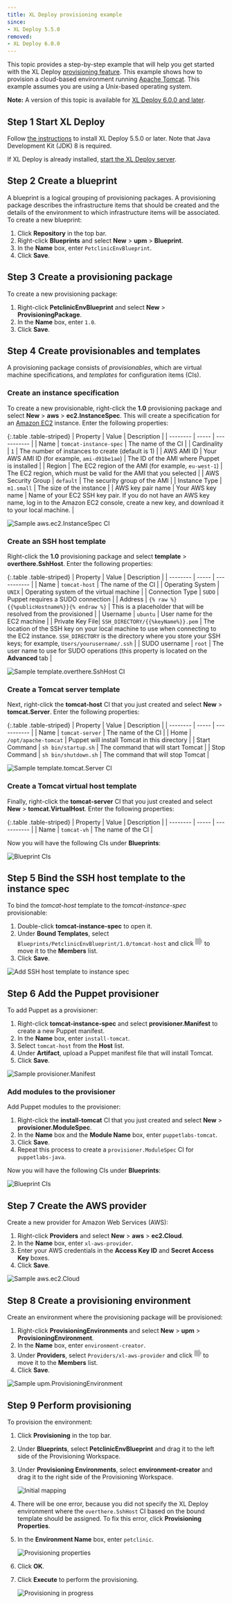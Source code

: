 ```yaml
---
title: XL Deploy provisioning example
since:
- XL Deploy 5.5.0
removed:
- XL Deploy 6.0.0
---
```


This topic provides a step-by-step example that will help you get started with the XL Deploy [provisioning feature](/xl-deploy/concept/provisioning-through-xl-deploy.html). This example shows how to provision a cloud-based environment running [Apache Tomcat](http://tomcat.apache.org/). This example assumes you are using a Unix-based operating system.

**Note:** A version of this topic is available for [XL Deploy 6.0.0 and later](/xl-deploy/how-to/xl-deploy-provisioning-example.html).

## Step 1 Start XL Deploy

Follow [the instructions](/xl-deploy/how-to/install-xl-deploy.html) to install XL Deploy 5.5.0 or later. Note that Java Development Kit (JDK) 8 is required.

If XL Deploy is already installed, [start the XL Deploy server](/xl-deploy/how-to/start-xl-deploy.html).

## Step 2 Create a blueprint

A blueprint is a logical grouping of provisioning packages. A provisioning package describes the infrastructure items that should be created and the details of the environment to which infrastructure items will be associated. To create a new blueprint:

1. Click **Repository** in the top bar.
1. Right-click **Blueprints** and select **New** > **upm** > **Blueprint**.
1. In the **Name** box, enter `PetclinicEnvBlueprint`.
1. Click **Save**.

## Step 3 Create a provisioning package

To create a new provisioning package:

1. Right-click **PetclinicEnvBlueprint** and select **New** > **ProvisioningPackage**.
1. In the **Name** box, enter `1.0`.
1. Click **Save**.

## Step 4 Create provisionables and templates

A provisioning package consists of *provisionables*, which are virtual machine specifications, and *templates* for configuration items (CIs).

### Create an instance specification

To create a new provisionable, right-click the **1.0** provisioning package and select **New** > **aws** > **ec2.InstanceSpec**. This will create a specification for an [Amazon EC2](https://aws.amazon.com/ec2/) instance. Enter the following properties:

{:.table .table-striped}
| Property | Value | Description |
| -------- | ----- | ----------- |
| Name | `tomcat-instance-spec` | The name of the CI |
| Cardinality | `1` | The number of instances to create (default is 1) |
| AWS AMI ID | Your AWS AMI ID (for example, `ami-d91be1ae`) | The ID of the AMI where Puppet is installed |
| Region | The EC2 region of the AMI (for example, `eu-west-1`) | The EC2 region, which must be valid for the AMI that you selected |
| AWS Security Group | `default` | The security group of the AMI |
| Instance Type | `m1.small` | The size of the instance |
| AWS key pair name | Your AWS key name | Name of your EC2 SSH key pair. If you do not have an AWS key name, log in to the Amazon EC2 console, create a new key, and download it to your local machine. |

![Sample aws.ec2.InstanceSpec CI](images/provisioning/provisioning-example-aws-ec2-instancespec.png)

### Create an SSH host template

Right-click the **1.0** provisioning package and select **template** > **overthere.SshHost**. Enter the following properties:

{:.table .table-striped}
| Property | Value | Description |
| -------- | ----- | ----------- |
| Name | `tomcat-host` | The name of the CI |
| Operating System | `UNIX` | Operating system of the virtual machine |
| Connection Type | `SUDO` | Puppet requires a SUDO connection |
| Address | `{% raw %}{{%publicHostname%}}{% endraw %}` | This is a placeholder that will be resolved from the provisioned |
| Username | `ubuntu` | User name for the EC2 machine |
| Private Key File| `SSH_DIRECTORY/{{%keyName%}}.pem` | The location of the SSH key on your local machine to use when connecting to the EC2 instance. `SSH_DIRECTORY` is the directory where you store your SSH keys; for example, `Users/yourusername/.ssh` |
| SUDO username | `root` | The user name to use for SUDO operations (this property is located on the **Advanced** tab |

![Sample template.overthere.SshHost CI](images/provisioning/provisioning-example-template-overthere-sshhost.png)

### Create a Tomcat server template

Next, right-click the **tomcat-host** CI that you just created and select **New** > **tomcat.Server**. Enter the following properties:

{:.table .table-striped}
| Property | Value | Description |
| -------- | ----- | ----------- |
| Name | `tomcat-server` | The name of the CI |
| Home | `/opt/apache-tomcat` | Puppet will install Tomcat in this directory |
| Start Command | `sh bin/startup.sh` | The command that will start Tomcat |
| Stop Command | `sh bin/shutdown.sh` | The command that will stop Tomcat |

![Sample template.tomcat.Server CI](images/provisioning/provisioning-example-tomcat-server.png)

### Create a Tomcat virtual host template

Finally, right-click the **tomcat-server** CI that you just created and select **New** > **tomcat.VirtualHost**. Enter the following properties:

{:.table .table-striped}
| Property | Value | Description |
| -------- | ----- | ----------- |
| Name | `tomcat-vh` | The name of the CI |

Now you will have the following CIs under **Blueprints**:

![Blueprint CIs](images/provisioning/provisioning-example-blueprint-cis-01.png)

## Step 5 Bind the SSH host template to the instance spec

To bind the *tomcat-host* template to the *tomcat-instance-spec* provisionable:

1. Double-click **tomcat-instance-spec** to open it.
1. Under **Bound Templates**, select `Blueprints/PetclinicEnvBlueprint/1.0/tomcat-host` and click ![Right arrow button](/images/button_add_container.png) to move it to the **Members** list.
1. Click **Save**.

![Add SSH host template to instance spec](images/provisioning/provisioning-example-bound-template.png)

## Step 6 Add the Puppet provisioner

To add Puppet as a provisioner:

1. Right-click **tomcat-instance-spec** and select **provisioner.Manifest** to create a new Puppet manifest.
1. In the **Name** box, enter `install-tomcat`.
1. Select `tomcat-host` from the **Host** list.
1. Under **Artifact**, upload a Puppet manifest file that will install Tomcat.
1. Click **Save**.

![Sample provisioner.Manifest](images/provisioning/provisioning-example-provisioner-manifest.png)

### Add modules to the provisioner

Add Puppet modules to the provisioner:

1. Right-click the **install-tomcat** CI that you just created and select **New** > **provisioner.ModuleSpec**.
1. In the **Name** box and the **Module Name** box, enter `puppetlabs-tomcat`.
1. Click **Save**.
1. Repeat this process to create a `provisioner.ModuleSpec` CI for `puppetlabs-java`.

Now you will have the following CIs under **Blueprints**:

![Blueprint CIs](images/provisioning/provisioning-example-blueprint-cis-02.png)

## Step 7 Create the AWS provider

Create a new provider for Amazon Web Services (AWS):

1. Right-click **Providers** and select **New** > **aws** > **ec2.Cloud**.
1. In the **Name** box, enter `xl-aws-provider`.
1. Enter your AWS credentials in the **Access Key ID** and **Secret Access Key** boxes.
1. Click **Save**.

![Sample aws.ec2.Cloud](images/provisioning/provisioning-example-aws-ec2-cloud.png)

## Step 8 Create a provisioning environment

Create an environment where the provisioning package will be provisioned:

1. Right-click **ProvisioningEnvironments** and select **New** > **upm** > **ProvisioningEnvironment**.
1. In the **Name** box, enter `environment-creator`.
1. Under **Providers**, select `Providers/xl-aws-provider` and click ![Right arrow button](/images/button_add_container.png) to move it to the **Members** list.
1. Click **Save**.

![Sample upm.ProvisioningEnvironment](images/provisioning/provisioning-example-provisioningenvironment.png)

## Step 9 Perform provisioning

To provision the environment:

1. Click **Provisioning** in the top bar.
1. Under **Blueprints**, select **PetclinicEnvBlueprint** and drag it to the left side of the Provisioning Workspace.
1. Under **Provisioning Environments**, select **environment-creator** and drag it to the right side of the Provisioning Workspace.

    ![Initial mapping](images/provisioning/provisioning-example-initial-mapping-with-error.png)

1. There will be one error, because you did not specify the XL Deploy environment where the `overthere.SshHost` CI based on the bound template should be assigned. To fix this error, click **Provisioning Properties**.
1. In the **Environment Name** box, enter `petclinic`.

    ![Provisioning properties](images/provisioning/provisioning-example-provisioning-properties.png)

1. Click **OK**.
1. Click **Execute** to perform the provisioning.

    ![Provisioning in progress](images/provisioning/provisioning-example-provisioning-in-action.png)
